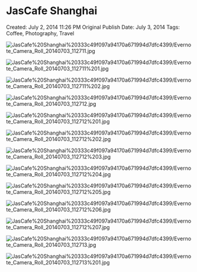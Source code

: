# JasCafe Shanghai

Created: July 2, 2014 11:26 PM
Original Publish Date: July 3, 2014
Tags: Coffee, Photography, Travel

![JasCafe%20Shanghai%20333c49f097a94170a671994d7dfc4399/Evernote_Camera_Roll_20140703_112711.jpg](Evernote_Camera_Roll_20140703_112711.jpg)

![JasCafe%20Shanghai%20333c49f097a94170a671994d7dfc4399/Evernote_Camera_Roll_20140703_112711%201.jpg](Evernote_Camera_Roll_20140703_112711%201.jpg)

![JasCafe%20Shanghai%20333c49f097a94170a671994d7dfc4399/Evernote_Camera_Roll_20140703_112711%202.jpg](Evernote_Camera_Roll_20140703_112711%202.jpg)

![JasCafe%20Shanghai%20333c49f097a94170a671994d7dfc4399/Evernote_Camera_Roll_20140703_112712.jpg](Evernote_Camera_Roll_20140703_112712.jpg)

![JasCafe%20Shanghai%20333c49f097a94170a671994d7dfc4399/Evernote_Camera_Roll_20140703_112712%201.jpg](Evernote_Camera_Roll_20140703_112712%201.jpg)

![JasCafe%20Shanghai%20333c49f097a94170a671994d7dfc4399/Evernote_Camera_Roll_20140703_112712%202.jpg](Evernote_Camera_Roll_20140703_112712%202.jpg)

![JasCafe%20Shanghai%20333c49f097a94170a671994d7dfc4399/Evernote_Camera_Roll_20140703_112712%203.jpg](Evernote_Camera_Roll_20140703_112712%203.jpg)

![JasCafe%20Shanghai%20333c49f097a94170a671994d7dfc4399/Evernote_Camera_Roll_20140703_112712%204.jpg](Evernote_Camera_Roll_20140703_112712%204.jpg)

![JasCafe%20Shanghai%20333c49f097a94170a671994d7dfc4399/Evernote_Camera_Roll_20140703_112712%205.jpg](Evernote_Camera_Roll_20140703_112712%205.jpg)

![JasCafe%20Shanghai%20333c49f097a94170a671994d7dfc4399/Evernote_Camera_Roll_20140703_112712%206.jpg](Evernote_Camera_Roll_20140703_112712%206.jpg)

![JasCafe%20Shanghai%20333c49f097a94170a671994d7dfc4399/Evernote_Camera_Roll_20140703_112712%207.jpg](Evernote_Camera_Roll_20140703_112712%207.jpg)

![JasCafe%20Shanghai%20333c49f097a94170a671994d7dfc4399/Evernote_Camera_Roll_20140703_112713.jpg](Evernote_Camera_Roll_20140703_112713.jpg)

![JasCafe%20Shanghai%20333c49f097a94170a671994d7dfc4399/Evernote_Camera_Roll_20140703_112713%201.jpg](Evernote_Camera_Roll_20140703_112713%201.jpg)